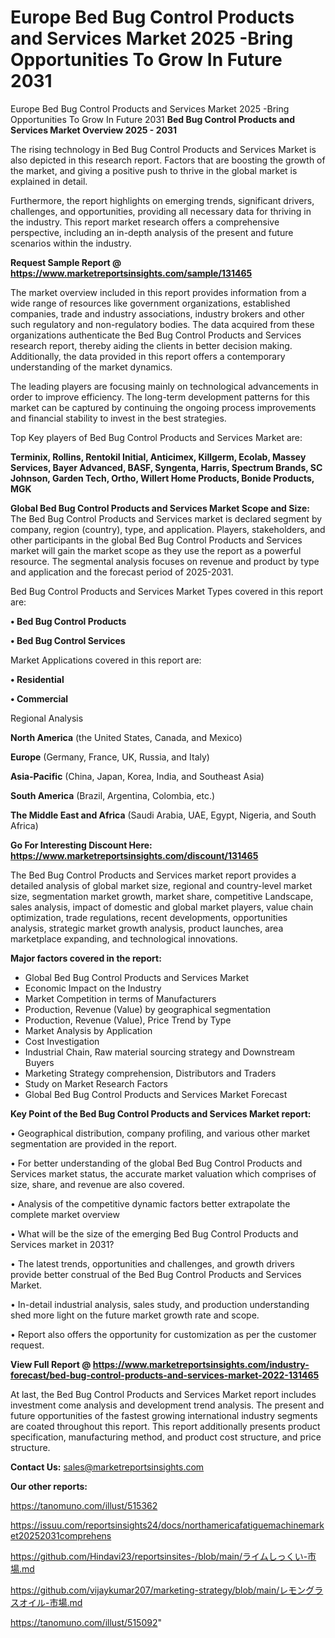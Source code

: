 # Europe Bed Bug Control Products and Services Market 2025 -Bring Opportunities To Grow In Future 2031
Europe Bed Bug Control Products and Services Market 2025 -Bring Opportunities To Grow In Future 2031
<Strong> Bed Bug Control Products and Services Market Overview 2025 - 2031</strong>

The rising technology in Bed Bug Control Products and Services Market is also depicted in this research report. Factors that are boosting the growth of the market, and giving a positive push to thrive in the global market is explained in detail.

Furthermore, the report highlights on emerging trends, significant drivers, challenges, and opportunities, providing all necessary data for thriving in the industry. This report market research offers a comprehensive perspective, including an in-depth analysis of the present and future scenarios within the industry.

<strong>Request Sample Report @ <a href=https://www.marketreportsinsights.com/sample/131465>https://www.marketreportsinsights.com/sample/131465</a></strong>

The market overview included in this report provides information from a wide range of resources like government organizations, established companies, trade and industry associations, industry brokers and other such regulatory and non-regulatory bodies. The data acquired from these organizations authenticate the Bed Bug Control Products and Services research report, thereby aiding the clients in better decision making. Additionally, the data provided in this report offers a contemporary understanding of the market dynamics.

The leading players are focusing mainly on technological advancements in order to improve efficiency. The long-term development patterns for this market can be captured by continuing the ongoing process improvements and financial stability to invest in the best strategies.

Top Key players of Bed Bug Control Products and Services Market are:

<strong>Terminix, Rollins, Rentokil Initial, Anticimex, Killgerm, Ecolab, Massey Services, Bayer Advanced, BASF, Syngenta, Harris, Spectrum Brands, SC Johnson, Garden Tech, Ortho, Willert Home Products, Bonide Products, MGK</strong>

<strong><b>Global Bed Bug Control Products and Services Market Scope and Size:</b></strong>
The Bed Bug Control Products and Services market is declared segment by company, region (country), type, and application. Players, stakeholders, and other participants in the global Bed Bug Control Products and Services market will gain the market scope as they use the report as a powerful resource. The segmental analysis focuses on revenue and product by type and application and the forecast period of 2025-2031.

Bed Bug Control Products and Services Market Types covered in this report are:

<strong>• Bed Bug Control Products

• Bed Bug Control Services</strong>

Market Applications covered in this report are:

<strong>• Residential

• Commercial</strong> 

Regional Analysis

<strong>North America</strong> (the United States, Canada, and Mexico)

<strong>Europe</strong> (Germany, France, UK, Russia, and Italy)

<strong>Asia-Pacific</strong> (China, Japan, Korea, India, and Southeast Asia)

<strong>South America</strong> (Brazil, Argentina, Colombia, etc.)

<strong>The Middle East and Africa</strong> (Saudi Arabia, UAE, Egypt, Nigeria, and South Africa)

<strong>Go For Interesting Discount Here: <a href=https://www.marketreportsinsights.com/discount/131465>https://www.marketreportsinsights.com/discount/131465</a></strong>

The Bed Bug Control Products and Services market report provides a detailed analysis of global market size, regional and country-level market size, segmentation market growth, market share, competitive Landscape, sales analysis, impact of domestic and global market players, value chain optimization, trade regulations, recent developments, opportunities analysis, strategic market growth analysis, product launches, area marketplace expanding, and technological innovations.

<strong><b>Major factors covered in the report:</b></strong>
<ul>
  <li>Global Bed Bug Control Products and Services Market </li>
  <li>Economic Impact on the Industry</li>
  <li>Market Competition in terms of Manufacturers</li>
  <li>Production, Revenue (Value) by geographical segmentation</li>
  <li>Production, Revenue (Value), Price Trend by Type</li>
  <li>Market Analysis by Application</li>
  <li>Cost Investigation</li>
  <li>Industrial Chain, Raw material sourcing strategy and Downstream Buyers</li>
  <li>Marketing Strategy comprehension, Distributors and Traders</li>
  <li>Study on Market Research Factors</li>
  <li>Global Bed Bug Control Products and Services Market Forecast</li>
</ul>

<strong><b>Key Point of the Bed Bug Control Products and Services Market report:</b></strong>

• Geographical distribution, company profiling, and various other market segmentation are provided in the report.

• For better understanding of the global Bed Bug Control Products and Services market status, the accurate market valuation which comprises of size, share, and revenue are also covered.

• Analysis of the competitive dynamic factors better extrapolate the complete market overview

• What will be the size of the emerging Bed Bug Control Products and Services market in 2031?

• The latest trends, opportunities and challenges, and growth drivers provide better construal of the Bed Bug Control Products and Services Market.

• In-detail industrial analysis, sales study, and production understanding shed more light on the future market growth rate and scope.

• Report also offers the opportunity for customization as per the customer request.

<strong><b>View Full Report @ <a href=https://www.marketreportsinsights.com/industry-forecast/bed-bug-control-products-and-services-market-2022-131465>https://www.marketreportsinsights.com/industry-forecast/bed-bug-control-products-and-services-market-2022-131465</a></b></strong>


At last, the Bed Bug Control Products and Services Market report includes investment come analysis and development trend analysis. The present and future opportunities of the fastest growing international industry segments are coated throughout this report. This report additionally presents product specification, manufacturing method, and product cost structure, and price structure.

<strong>Contact Us:</strong>
sales@marketreportsinsights.com

<strong>Our other reports:</strong>

<a href=https://tanomuno.com/illust/515362>https://tanomuno.com/illust/515362</a>

<a href=https://issuu.com/reportsinsights24/docs/northamericafatiguemachinemarket20252031comprehens>https://issuu.com/reportsinsights24/docs/northamericafatiguemachinemarket20252031comprehens</a>

<a href=https://github.com/Hindavi23/reportsinsites-/blob/main/ライムしっくい-市場.md>https://github.com/Hindavi23/reportsinsites-/blob/main/ライムしっくい-市場.md</a>

<a href=https://github.com/vijaykumar207/marketing-strategy/blob/main/レモングラスオイル-市場.md>https://github.com/vijaykumar207/marketing-strategy/blob/main/レモングラスオイル-市場.md</a>

<a href=https://tanomuno.com/illust/515092>https://tanomuno.com/illust/515092</a>"
